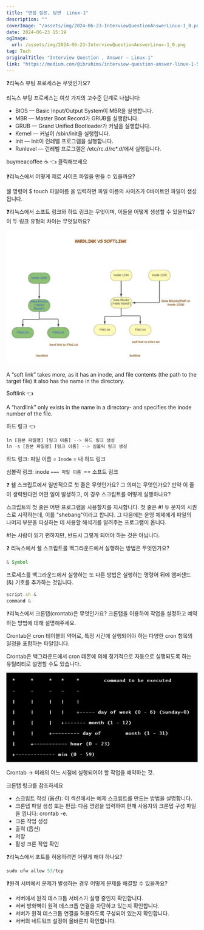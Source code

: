 ```yaml
---
title: "면접 질문, 답변  Linux-1"
description: ""
coverImage: "/assets/img/2024-06-23-InterviewQuestionAnswerLinux-1_0.png"
date: 2024-06-23 15:19
ogImage: 
  url: /assets/img/2024-06-23-InterviewQuestionAnswerLinux-1_0.png
tag: Tech
originalTitle: "Interview Question , Answer — Linux-1"
link: "https://medium.com/@ibrahims/interview-question-answer-linux-1-5af0ad4edf57"
---
```



❓리눅스 부팅 프로세스는 무엇인가요?

리눅스 부팅 프로세스는 여섯 가지의 고수준 단계로 나뉩니다:

- BIOS — Basic Input/Output System이 MBR을 실행합니다.
- MBR — Master Boot Record가 GRUB를 실행합니다.
- GRUB — Grand Unified Bootloader가 커널을 실행합니다.
- Kernel — 커널이 /sbin/init을 실행합니다.
- Init — Init이 런레벨 프로그램을 실행합니다.
- Runlevel — 런레벨 프로그램은 /etc/rc.d/rc*.d/에서 실행됩니다.

<div class="content-ad"></div>

buymeacoffee ☕ 👈 클릭해보세요

❓리눅스에서 어떻게 제로 사이즈 파일을 만들 수 있을까요?

쉘 명령어 $ touch 파일이름 을 입력하면 파일 이름의 사이즈가 0바이트인 파일이 생성됩니다.

❓리눅스에서 소프트 링크와 하드 링크는 무엇이며, 이들을 어떻게 생성할 수 있을까요? 이 두 링크 유형의 차이는 무엇일까요?

<div class="content-ad"></div>


![Link](/assets/img/2024-06-23-InterviewQuestionAnswerLinux-1_1.png)

A “soft link” takes more, as it has an inode, and file contents (the path to the target file) it also has the name in the directory.

Softlink 👈

A “hardlink” only exists in the name in a directory- and specifies the inode number of the file.


<div class="content-ad"></div>

하드 링크 👈

```js
ln [원본 파일명] [링크 이름] --> 하드 링크 생성
ln -s [원본 파일명] [링크 이름] --> 심볼릭 링크 생성
```

하드 링크: 파일 이름 = `Inode` = 내 하드 링크

심볼릭 링크: inode `=== 파일 이름 `== 소프트 링크

<div class="content-ad"></div>

❓ 쉘 스크립트에서 일반적으로 첫 줄은 무엇인가요? 그 의미는 무엇인가요? 만약 이 줄이 생략된다면 어떤 일이 발생하고, 이 경우 스크립트를 어떻게 실행하나요?

스크립트의 첫 줄은 어떤 프로그램을 사용할지를 지시합니다. 첫 줄은 #! 두 문자의 시퀀스로 시작하는데, 이를 "shebang"이라고 합니다. 그 다음에는 운영 체제에게 파일의 나머지 부분을 파싱하는 데 사용할 해석기를 알려주는 프로그램이 옵니다.

#!는 사람이 읽기 편하지만, 반드시 그렇게 되어야 하는 것은 아닙니다.

❓ 리눅스에서 쉘 스크립트를 백그라운드에서 실행하는 방법은 무엇인가요?

<div class="content-ad"></div>


```js
& Symbol
```

프로세스를 백그라운드에서 실행하는 또 다른 방법은 실행하는 명령어 뒤에 앰퍼샌드(&) 기호를 추가하는 것입니다.

```js
script.sh &
command &
```

❓리눅스에서 크론탭(crontab)은 무엇인가요? 크론탭을 이용하여 작업을 설정하고 예약하는 방법에 대해 설명해주세요.


<div class="content-ad"></div>

Crontab은 cron 테이블의 약어로, 특정 시간에 실행되어야 하는 다양한 cron 항목의 일정을 포함하는 파일입니다.

Crontab은 백그라운드에서 cron 데몬에 의해 정기적으로 자동으로 실행되도록 하는 유틸리티로 설명할 수도 있습니다.

![이미지](/assets/img/2024-06-23-InterviewQuestionAnswerLinux-1_2.png)

Crontab → 미래의 어느 시점에 실행되어야 할 작업을 예약하는 것.

<div class="content-ad"></div>

크론탭 링크를 참조하세요

- 스크립트 작성 (옵션): 이 섹션에서는 예제 스크립트를 만드는 방법을 설명합니다.
- 크론텝 파일 생성 또는 편집: 다음 명령을 입력하여 현재 사용자의 크론텝 구성 파일을 엽니다: crontab -e.
- 크론 작업 생성
- 출력 (옵션)
- 저장
- 활성 크론 작업 확인

❓리눅스에서 포트를 허용하려면 어떻게 해야 하나요?

```js
sudo ufw allow 53/tcp
```

<div class="content-ad"></div>

❓원격 서버에서 문제가 발생하는 경우 어떻게 문제를 해결할 수 있을까요?

- 서버에서 원격 데스크톱 서비스가 실행 중인지 확인합니다.
- 서버 방화벽이 원격 데스크톱 연결을 차단하고 있는지 확인합니다.
- 서버가 원격 데스크톱 연결을 허용하도록 구성되어 있는지 확인합니다.
- 서버의 네트워크 설정이 올바른지 확인합니다.